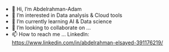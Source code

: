 - 👋 Hi, I’m Abdelrahman-Adam
- 👀 I’m interested in Data analysis & Cloud tools
- 🌱 I’m currently learning AI & Data science
- 💞️ I’m looking to collaborate on ...
- 📫 How to reach me ... LinkedIn: https://www.linkedin.com/in/abdelrahman-elsayed-391176219/

<!---
Abdelrahman-Adams/Abdelrahman-Adams is a ✨ special ✨ repository because its `README.md` (this file) appears on your GitHub profile.
You can click the Preview link to take a look at your changes.
--->
